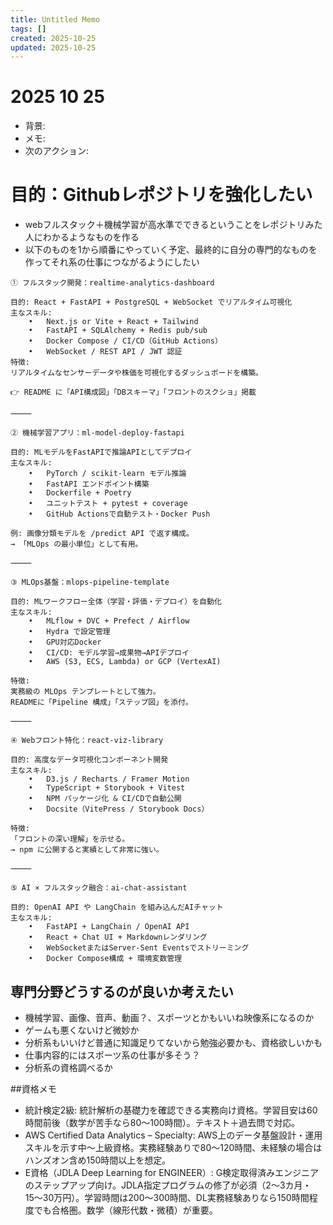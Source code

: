 ```yaml
---
title: Untitled Memo
tags: []
created: 2025-10-25
updated: 2025-10-25
---
```


# 2025 10 25

- 背景:
- メモ:
- 次のアクション:

# 目的：Githubレポジトリを強化したい
- webフルスタック＋機械学習が高水準でできるということをレポジトリみた人にわかるようなものを作る
- 以下のものを1から順番にやっていく予定、最終的に自分の専門的なものを作ってそれ系の仕事につながるようにしたい
```
① フルスタック開発：realtime-analytics-dashboard

目的: React + FastAPI + PostgreSQL + WebSocket でリアルタイム可視化
主なスキル:
	•	Next.js or Vite + React + Tailwind
	•	FastAPI + SQLAlchemy + Redis pub/sub
	•	Docker Compose / CI/CD（GitHub Actions）
	•	WebSocket / REST API / JWT 認証
特徴:
リアルタイムなセンサーデータや株価を可視化するダッシュボードを構築。

👉 README に「API構成図」「DBスキーマ」「フロントのスクショ」掲載

⸻

② 機械学習アプリ：ml-model-deploy-fastapi

目的: MLモデルをFastAPIで推論APIとしてデプロイ
主なスキル:
	•	PyTorch / scikit-learn モデル推論
	•	FastAPI エンドポイント構築
	•	Dockerfile + Poetry
	•	ユニットテスト + pytest + coverage
	•	GitHub Actionsで自動テスト・Docker Push

例: 画像分類モデルを /predict API で返す構成。
→ 「MLOps の最小単位」として有用。

⸻

③ MLOps基盤：mlops-pipeline-template

目的: MLワークフロー全体（学習・評価・デプロイ）を自動化
主なスキル:
	•	MLflow + DVC + Prefect / Airflow
	•	Hydra で設定管理
	•	GPU対応Docker
	•	CI/CD: モデル学習→成果物→APIデプロイ
	•	AWS (S3, ECS, Lambda) or GCP (VertexAI)

特徴:
実務級の MLOps テンプレートとして強力。
READMEに「Pipeline 構成」「ステップ図」を添付。

⸻

④ Webフロント特化：react-viz-library

目的: 高度なデータ可視化コンポーネント開発
主なスキル:
	•	D3.js / Recharts / Framer Motion
	•	TypeScript + Storybook + Vitest
	•	NPM パッケージ化 & CI/CDで自動公開
	•	Docsite（VitePress / Storybook Docs）

特徴:
「フロントの深い理解」を示せる。
→ npm に公開すると実績として非常に強い。

⸻

⑤ AI × フルスタック融合：ai-chat-assistant

目的: OpenAI API や LangChain を組み込んだAIチャット
主なスキル:
	•	FastAPI + LangChain / OpenAI API
	•	React + Chat UI + Markdownレンダリング
	•	WebSocketまたはServer-Sent Eventsでストリーミング
	•	Docker Compose構成 + 環境変数管理
```

## 専門分野どうするのが良いか考えたい
- 機械学習、画像、音声、動画？、スポーツとかもいいね映像系になるのか
- ゲームも悪くないけど微妙か
- 分析系もいいけど普通に知識足りてないから勉強必要かも、資格欲しいかも
- 仕事内容的にはスポーツ系の仕事が多そう？
- 分析系の資格調べるか

##資格メモ

- 統計検定2級: 統計解析の基礎力を確認できる実務向け資格。学習目安は60時間前後（数学が苦手なら80〜100時間）。テキスト＋過去問で対応。
- AWS Certified Data Analytics – Specialty: AWS上のデータ基盤設計・運用スキルを示す中〜上級資格。実務経験ありで80〜120時間、未経験の場合はハンズオン含め150時間以上を想定。
- E資格（JDLA Deep Learning for ENGINEER）: G検定取得済みエンジニアのステップアップ向け。JDLA指定プログラムの修了が必須（2〜3カ月・15〜30万円）。学習時間は200〜300時間、DL実務経験ありなら150時間程度でも合格圏。数学（線形代数・微積）が重要。